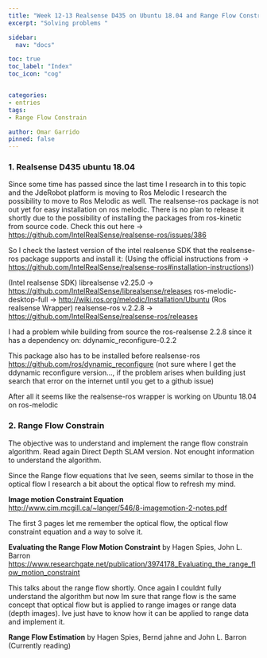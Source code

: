 ```yaml
---
title: "Week 12-13 Realsense D435 on Ubuntu 18.04 and Range Flow Constrain"
excerpt: "Solving problems "

sidebar:
  nav: "docs"

toc: true
toc_label: "Index"
toc_icon: "cog"


categories:
- entries
tags:
- Range Flow Constrain

author: Omar Garrido
pinned: false
---
```


### 1. Realsense D435 ubuntu 18.04

Since some time has passed since the last time I research in to this topic and the JdeRobot platform is moving to Ros Melodic I research the possibility to move to Ros Melodic as well. The realsense-ros package is not out yet for easy installation on ros melodic. There is no plan to release it shortly due to the possibility of installing the packages from ros-kinetic from source code. 
Check this out here -> https://github.com/IntelRealSense/realsense-ros/issues/386

So I check the lastest version of the intel realsense SDK that the realsense-ros package supports and install it:
(Using the official instructions from -> https://github.com/IntelRealSense/realsense-ros#installation-instructions))

(Intel realsense SDK) librealsense v2.25.0 -> https://github.com/IntelRealSense/librealsense/releases
ros-melodic-desktop-full -> http://wiki.ros.org/melodic/Installation/Ubuntu
(Ros realsense Wrapper) realsense-ros v.2.2.8 -> https://github.com/IntelRealSense/realsense-ros/releases

I had a problem while building from source the ros-realsense 2.2.8 since it has a dependency on:
ddynamic_reconfigure-0.2.2 

This package also has to be installed before realsense-ros
https://github.com/ros/dynamic_reconfigure (not sure where I get the ddynamic reconfigure version..., if the problem arises when building just search that error on the internet until you get to a github issue)

After all it seems like the realsense-ros wrapper is working on Ubuntu 18.04 on ros-melodic

### 2. Range Flow Constrain

The objective was to understand and implement the range flow constrain algorithm. Read again Direct Depth SLAM version. Not enought information to understand the algorithm.

Since the Range flow equations that Ive seen, seems similar to those in the optical flow I research a bit about the optical flow to refresh my mind.

**Image motion Constraint Equation** 
http://www.cim.mcgill.ca/~langer/546/8-imagemotion-2-notes.pdf

The first 3 pages let me remember the optical flow, the optical flow constraint equation and a way to solve it.


**Evaluating the Range Flow Motion Constraint**  by Hagen Spies, John L. Barron
https://www.researchgate.net/publication/3974178_Evaluating_the_range_flow_motion_constraint

This talks about the range flow shortly. Once again I couldnt fully understand the algorithm but now Im sure that range flow is the same concept that optical flow but is applied to range images or range data (depth images). Ive just have to know how it can be applied to range data and implement it.

**Range Flow Estimation** by Hagen Spies, Bernd jahne and John L. Barron
(Currently reading)




